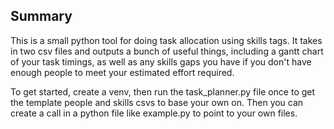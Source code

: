 ## Summary 

This is a small python tool for doing task allocation using skills tags. It takes in two csv files and outputs a bunch of useful things, including a gantt chart of your task timings, as well as any skills gaps you have if you don't have enough people to meet your estimated effort required.

To get started, create a venv, then run the task_planner.py file once to get the template people and skills csvs to base your own on. Then you can create a call in a python file like example.py to point to your own files.